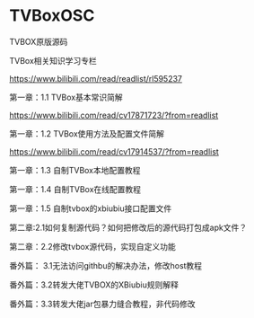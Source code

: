 # TVBoxOSC
TVBOX原版源码

TVBox相关知识学习专栏

https://www.bilibili.com/read/readlist/rl595237

第一章：1.1 TVBox基本常识简解

https://www.bilibili.com/read/cv17871723/?from=readlist

第一章：1.2 TVBox使用方法及配置文件简解

https://www.bilibili.com/read/cv17914537/?from=readlist

第一章：1.3 自制TVBox本地配置教程

第一章：1.4 自制TVBox在线配置教程

第一章：1.5 自制tvbox的xbiubiu接口配置文件

第二章:2.1如何复制源代码？如何把修改后的源代码打包成apk文件？


第二章：2.2修改tvbox源代码，实现自定义功能

番外篇： 3.1无法访问githbu的解决办法，修改host教程

番外篇：3.2转发大佬TVBOX的XBiubiu规则解释

番外篇：3.3转发大佬jar包暴力缝合教程，非代码修改
